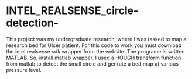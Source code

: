 # INTEL_REALSENSE_circle-detection-
This project was my undergraduate research, where I was tasked to map a research bed for Ulcer patient. 
For this code to work you must download the intel realsense sdk wrapper from the website. 
The programe is written MATLAB. So, install matlab wrapper. 
I used a HOUGH transform function from matlab to detect the small circle and genrate a bed map at various pressure level. 
